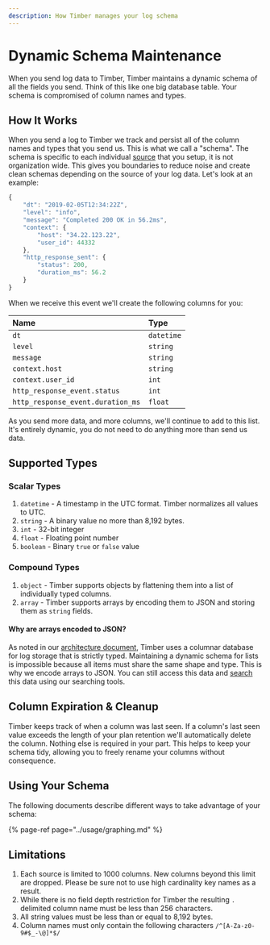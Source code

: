 ```yaml
---
description: How Timber manages your log schema
---
```


# Dynamic Schema Maintenance

When you send log data to Timber, Timber maintains a dynamic schema of all the fields you send. Think of this like one big database table. Your schema is compromised of column names and types.

## How It Works

When you send a log to Timber we track and persist all of the column names and types that you send us. This is what we call a "schema". The schema is specific to each individual [source](concepts.md#source) that you setup, it is not organization wide. This gives you boundaries to reduce noise and create clean schemas depending on the source of your log data. Let's look at an example:

```javascript
{
    "dt": "2019-02-05T12:34:22Z",
    "level": "info",
    "message": "Completed 200 OK in 56.2ms",
    "context": {
        "host": "34.22.123.22",
        "user_id": 44332
    },
    "http_response_sent": {
        "status": 200,
        "duration_ms": 56.2
    }
}
```

When we receive this event we'll create the following columns for you:

| Name | Type |
| :--- | :--- |
| `dt` | `datetime` |
| `level` | `string` |
| `message` | `string` |
| `context.host` | `string` |
| `context.user_id` | `int` |
| `http_response_event.status` | `int` |
| `http_response_event.duration_ms` | `float` |

As you send more data, and more columns, we'll continue to add to this list. It's entirely dynamic, you do not need to do anything more than send us data.

## Supported Types

### Scalar Types

1. `datetime` - A timestamp in the UTC format. Timber normalizes all values to UTC.
2. `string` - A binary value no more than 8,192 bytes.
3. `int` - 32-bit integer
4. `float` - Floating point number
5. `boolean` - Binary `true` or `false` value

### Compound Types

1. `object` - Timber supports objects by flattening them into a list of individually typed columns.
2. `array` - Timber supports arrays by encoding them to JSON and storing them as `string` fields.

#### Why are arrays encoded to JSON?

As noted in our [architecture document](ingestion-pipeline.md), Timber uses a columnar database for log storage that is strictly typed. Maintaining a dynamic schema for lists is impossible because all items must share the same shape and type. This is why we encode arrays to JSON. You can still access this data and [search]() this data using our searching tools.

## Column Expiration & Cleanup

Timber keeps track of when a column was last seen. If a column's last seen value exceeds the length of your plan retention we'll automatically delete the column. Nothing else is required in your part. This helps to keep your schema tidy, allowing you to freely rename your columns without consequence.

## Using Your Schema

The following documents describe different ways to take advantage of your schema:

{% page-ref page="../usage/graphing.md" %}

## Limitations

1. Each source is limited to 1000 columns. New columns beyond this limit are dropped. Please be sure not to use high cardinality key names as a result.
2. While there is no field depth restriction for Timber the resulting `.` delimited column name must be less than 256 characters.
3. All string values must be less than or equal to 8,192 bytes.
4. Column names must only contain the following characters `/^[A-Za-z0-9#$_-\@]*$/`


